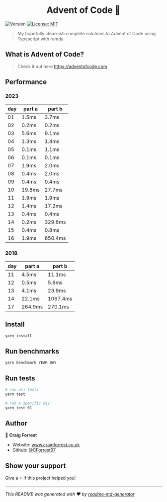 <h1 align="center">Advent of Code 👋</h1>
<p>
  <img alt="Version" src="https://img.shields.io/badge/version-1.0.0-blue.svg?cacheSeconds=2592000" />
  <a href="#" target="_blank">
    <img alt="License: MIT" src="https://img.shields.io/badge/License-MIT-yellow.svg" />
  </a>
</p>

> My hopefully clean-ish complete solutions to Advent of Code using Typescript with ramda

## What is Advent of Code?

> Check it out here https://adventofcode.com

## Performance

### 2023

| day | part a | part b  |
| --- | ------ | ------- |
| 01  | 1.5ms  | 3.7ms   |
| 02  | 0.2ms  | 0.2ms   |
| 03  | 5.6ms  | 9.1ms   |
| 04  | 1.3ms  | 1.4ms   |
| 05  | 0.1ms  | 1.1ms   |
| 06  | 0.1ms  | 0.1ms   |
| 07  | 1.9ms  | 2.0ms   |
| 08  | 0.4ms  | 2.0ms   |
| 09  | 0.4ms  | 0.4ms   |
| 10  | 19.8ms | 27.7ms  |
| 11  | 1.9ms  | 1.9ms   |
| 12  | 1.4ms  | 17.2ms  |
| 13  | 0.4ms  | 0.4ms   |
| 14  | 0.2ms  | 329.6ms |
| 15  | 0.4ms  | 0.8ms   |
| 16  | 1.9ms  | 650.4ms |

### 2018

| day | part a  | part b   |
| --- | ------- | -------- |
| 11  | 4.5ms   | 11.1ms   |
| 12  | 0.5ms   | 5.6ms    |
| 13  | 4.1ms   | 23.9ms   |
| 14  | 22.1ms  | 1067.4ms |
| 17  | 264.9ms | 270.1ms  |

## Install

```sh
yarn install
```

## Run benchmarks

```sh
yarn benchmark YEAR DAY
```

## Run tests

```sh
# run all tests
yarn test

# run a specific day
yarn test 01
```

## Author

👤 **Craig Forrest**

- Website: www.craigforrest.co.uk
- Github: [@CForrest97](https://github.com/CForrest97)

## Show your support

Give a ⭐️ if this project helped you!

---

_This README was generated with ❤️ by [readme-md-generator](https://github.com/kefranabg/readme-md-generator)_

